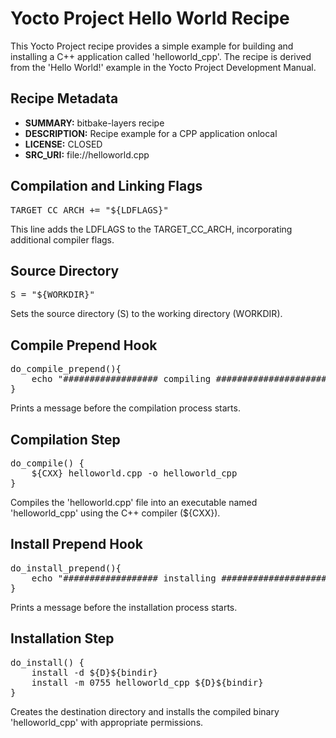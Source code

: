 
<h1>Yocto Project Hello World Recipe</h1>

<p>This Yocto Project recipe provides a simple example for building and installing a C++ application called 'helloworld_cpp'. The recipe is derived from the 'Hello World!' example in the Yocto Project Development Manual.</p>

<h2>Recipe Metadata</h2>

<ul>
    <li><strong>SUMMARY:</strong> bitbake-layers recipe</li>
    <li><strong>DESCRIPTION:</strong> Recipe example for a CPP application onlocal</li>
    <li><strong>LICENSE:</strong> CLOSED</li>
    <li><strong>SRC_URI:</strong> file://helloworld.cpp</li>
</ul>

<h2>Compilation and Linking Flags</h2>

<pre>
TARGET_CC_ARCH += "${LDFLAGS}"
</pre>

<p>This line adds the LDFLAGS to the TARGET_CC_ARCH, incorporating additional compiler flags.</p>

<h2>Source Directory</h2>

<pre>
S = "${WORKDIR}"
</pre>

<p>Sets the source directory (S) to the working directory (WORKDIR).</p>

<h2>Compile Prepend Hook</h2>

<pre>
do_compile_prepend(){
    echo "################## compiling ########################"
}
</pre>

<p>Prints a message before the compilation process starts.</p>

<h2>Compilation Step</h2>

<pre>
do_compile() {
    ${CXX} helloworld.cpp -o helloworld_cpp
}
</pre>

<p>Compiles the 'helloworld.cpp' file into an executable named 'helloworld_cpp' using the C++ compiler (${CXX}).</p>

<h2>Install Prepend Hook</h2>

<pre>
do_install_prepend(){
    echo "################## installing ########################"
}
</pre>

<p>Prints a message before the installation process starts.</p>

<h2>Installation Step</h2>

<pre>
do_install() {
    install -d ${D}${bindir}
    install -m 0755 helloworld_cpp ${D}${bindir}
}
</pre>

<p>Creates the destination directory and installs the compiled binary 'helloworld_cpp' with appropriate permissions.</p>
